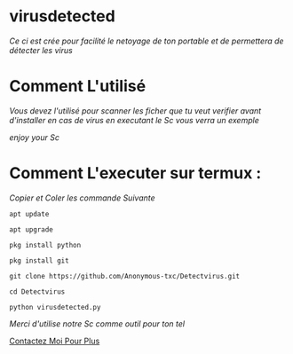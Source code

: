 # virusdetected
*Ce ci est crée pour facilité le netoyage de ton portable et de permettera de détecter les virus*



# Comment L'utilisé
*Vous devez l'utilisé pour scanner les ficher que tu veut verifier  avant d'installer en cas de virus en executant le Sc vous verra un exemple*

*_enjoy your Sc_*



# Comment L'executer sur termux :
*Copier et Coler les commande Suivante* 
```
apt update 

apt upgrade

pkg install python 

pkg install git

git clone https://github.com/Anonymous-txc/Detectvirus.git

cd Detectvirus

python virusdetected.py
```

*Merci d'utilise notre Sc comme outil pour ton tel*

<a href="https://wa.me/qr/WJRSVT4FC2VOF1">Contactez Moi Pour Plus</a>




